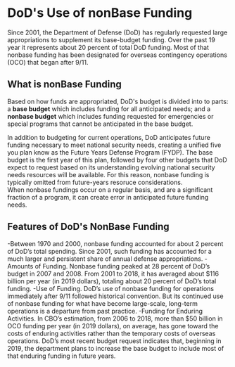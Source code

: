 # DoD's Use of nonBase Funding
Since 2001, the Department of Defense (DoD) has regularly requested large appropriations to supplement its base-budget funding. Over the past 19 year it represents about 20 percent of total DoD funding.  Most of that nonbase funding has been designated for overseas contingency operations (OCO) that began after 9/11.
## What is nonBase Funding
Based on how funds are appropriated, DoD's budget is divided into to parts:  a **base budget** which includes funding for all anticipated needs; and a **nonbase budget** which includes funding requested for emergencies or special programs that cannot be anticipated in the base budget.

In addition to budgeting for current operations, DoD anticipates future funding necessary to meet national security needs, creating a unified five you plan know as the Future Years Defense Program (FYDP).  The base budget is the first year of this plan, followed by four other budgets that DoD expect to request based on its understanding evolving national security needs resources will be available. For this reason, nonbase funding is typically omitted from future-years resoruce considerations.  
When nonbase fundings occur on a regular basis, and are a significant fraction of a program, it can create error in anticipated future funding needs.

## Features of DoD's NonBase Funding

-Between 1970 and 2000, nonbase funding accounted for about 2 percent of DoD’s total spending. Since 2001, such funding has accounted for a much larger and persistent share of annual defense appropriations.
-Amounts of Funding. Nonbase funding peaked at 28 percent of DoD’s budget in 2007 and 2008. From 2001 to 2018, it has averaged about $116 billion per year (in 2019 dollars), totaling about 20 percent of DoD’s total funding.
-Use of Funding. DoD’s use of nonbase funding for operations immediately after 9/11 followed historical convention. But its continued use of nonbase funding for what have become large-scale, long-term operations is a departure from past practice.
-Funding for Enduring Activities. In CBO’s estimation, from 2006 to 2018, more than $50 billion in OCO funding per year (in 2019 dollars), on average, has gone toward the costs of enduring activities rather than the temporary costs of overseas operations. DoD’s most recent budget request indicates that, beginning in 2019, the department plans to increase the base budget to include most of that enduring funding in future years.
